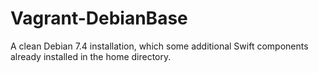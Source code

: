 Vagrant-DebianBase
==================

A clean Debian 7.4 installation, which some additional Swift components already installed in the home directory. 
